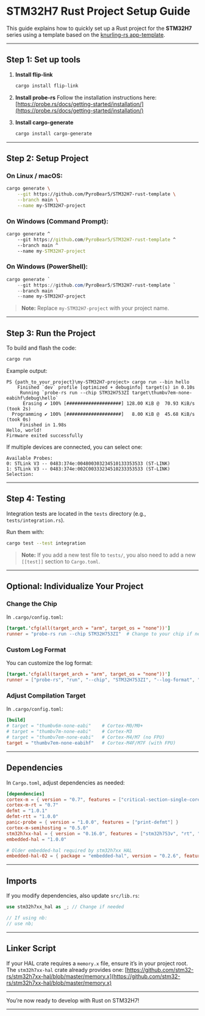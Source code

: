 
# STM32H7 Rust Project Setup Guide

This guide explains how to quickly set up a Rust project for the **STM32H7** series using a template based on the [knurling-rs app-template](https://github.com/knurling-rs/app-template).

---

## Step 1: Set up tools

1. **Install flip-link**

   ```bash
   cargo install flip-link
   ```

2. **Install probe-rs**
   Follow the installation instructions here:
   [https://probe.rs/docs/getting-started/installation/](https://probe.rs/docs/getting-started/installation/)

3. **Install cargo-generate**

   ```bash
   cargo install cargo-generate
   ```

---

## Step 2: Setup Project

### On Linux / macOS:

```bash
cargo generate \
    --git https://github.com/PyroBear5/STM32H7-rust-template \
    --branch main \
    --name my-STM32H7-project
```

### On Windows (Command Prompt):

```cmd
cargo generate ^
    --git https://github.com/PyroBear5/STM32H7-rust-template ^
    --branch main ^
    --name my-STM32H7-project
```

### On Windows (PowerShell):

```powershell
cargo generate `
    --git https://github.com/PyroBear5/STM32H7-rust-template `
    --branch main `
    --name my-STM32H7-project
```

> **Note:** Replace `my-STM32H7-project` with your project name.

---

## Step 3: Run the Project

To build and flash the code:

```bash
cargo run
```

Example output:

```
PS {path_to_your_project}\my-STM32H7-project> cargo run --bin hello
    Finished `dev` profile [optimized + debuginfo] target(s) in 0.10s
     Running `probe-rs run --chip STM32H753ZI target\thumbv7em-none-eabihf\debug\hello`
      Erasing ✔ 100% [####################] 128.00 KiB @  70.93 KiB/s (took 2s)
  Programming ✔ 100% [####################]   8.00 KiB @  45.68 KiB/s (took 0s)
     Finished in 1.98s
Hello, world!
Firmware exited successfully
```

If multiple devices are connected, you can select one:

```
Available Probes:
0: STLink V3 -- 0483:374e:004800303234510133353533 (ST-LINK)
1: STLink V3 -- 0483:374e:002C00333234510233353533 (ST-LINK)
Selection:
```

---

## Step 4: Testing

Integration tests are located in the `tests` directory (e.g., `tests/integration.rs`).

Run them with:

```bash
cargo test --test integration
```

> **Note:** If you add a new test file to `tests/`, you also need to add a new `[[test]]` section to `Cargo.toml`.

---

## Optional: Individualize Your Project

### Change the Chip

In `.cargo/config.toml`:

```toml
[target.'cfg(all(target_arch = "arm", target_os = "none"))']
runner = "probe-rs run --chip STM32H753ZI"  # Change to your chip if needed
```

### Custom Log Format

You can customize the log format:

```toml
[target.'cfg(all(target_arch = "arm", target_os = "none"))']
runner = ["probe-rs", "run", "--chip", "STM32H753ZI", "--log-format", "{L} {s}"]
```

### Adjust Compilation Target

In `.cargo/config.toml`:

```toml
[build]
# target = "thumbv6m-none-eabi"    # Cortex-M0/M0+
# target = "thumbv7m-none-eabi"    # Cortex-M3
# target = "thumbv7em-none-eabi"   # Cortex-M4/M7 (no FPU)
target = "thumbv7em-none-eabihf"   # Cortex-M4F/M7F (with FPU)
```

---

## Dependencies

In `Cargo.toml`, adjust dependencies as needed:

```toml
[dependencies]
cortex-m = { version = "0.7", features = ["critical-section-single-core"] }
cortex-m-rt = "0.7"
defmt = "1.0.1"
defmt-rtt = "1.0.0"
panic-probe = { version = "1.0.0", features = ["print-defmt"] }
cortex-m-semihosting = "0.5.0"
stm32h7xx-hal = { version = "0.16.0", features = ["stm32h753v", "rt", "defmt"] }
embedded-hal = "1.0.0"

# Older embedded-hal required by stm32h7xx HAL
embedded-hal-02 = { package = "embedded-hal", version = "0.2.6", features = ["unproven"] }
```

---

## Imports

If you modify dependencies, also update `src/lib.rs`:

```rust
use stm32h7xx_hal as _; // Change if needed

// If using nb:
// use nb;
```

---

## Linker Script

If your HAL crate requires a `memory.x` file, ensure it’s in your project root.
The `stm32h7xx-hal` crate already provides one:
[https://github.com/stm32-rs/stm32h7xx-hal/blob/master/memory.x](https://github.com/stm32-rs/stm32h7xx-hal/blob/master/memory.x)

---

You’re now ready to develop with Rust on STM32H7!

---
